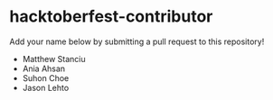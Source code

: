# hacktoberfest-contributor
Add your name below by submitting a pull request to this repository!

- Matthew Stanciu
- Ania Ahsan
- Suhon Choe
- Jason Lehto
